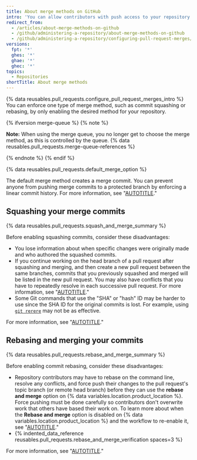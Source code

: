 ```yaml
---
title: About merge methods on GitHub
intro: 'You can allow contributors with push access to your repository to merge their pull requests on {% data variables.location.product_location %} with different merge options or enforce a specific merge method for all of your repository''s pull requests.'
redirect_from:
  - /articles/about-merge-methods-on-github
  - /github/administering-a-repository/about-merge-methods-on-github
  - /github/administering-a-repository/configuring-pull-request-merges/about-merge-methods-on-github
versions:
  fpt: '*'
  ghes: '*'
  ghae: '*'
  ghec: '*'
topics:
  - Repositories
shortTitle: About merge methods
---
```

{% data reusables.pull_requests.configure_pull_request_merges_intro %} You can enforce one type of merge method, such as commit squashing or rebasing, by only enabling the desired method for your repository.

{% ifversion merge-queue %}
{% note %}

**Note:** When using the merge queue, you no longer get to choose the merge method, as this is controlled by the queue. {% data reusables.pull_requests.merge-queue-references %}

{% endnote %}
{% endif %}

{% data reusables.pull_requests.default_merge_option %}

The default merge method creates a merge commit. You can prevent anyone from pushing merge commits to a protected branch by enforcing a linear commit history. For more information, see "[AUTOTITLE](/repositories/configuring-branches-and-merges-in-your-repository/managing-protected-branches/about-protected-branches#require-linear-history)."

## Squashing your merge commits

{% data reusables.pull_requests.squash_and_merge_summary %}

Before enabling squashing commits, consider these disadvantages:
- You lose information about when specific changes were originally made and who authored the squashed commits.
- If you continue working on the head branch of a pull request after squashing and merging, and then create a new pull request between the same branches, commits that you previously squashed and merged will be listed in the new pull request. You may also have conflicts that you have to repeatedly resolve in each successive pull request. For more information, see "[AUTOTITLE](/pull-requests/collaborating-with-pull-requests/incorporating-changes-from-a-pull-request/about-pull-request-merges#squashing-and-merging-a-long-running-branch)."
- Some Git commands that use the "SHA" or "hash" ID may be harder to use since the SHA ID for the original commits is lost. For example, using [`git rerere`](https://git-scm.com/docs/git-rerere) may not be as effective.

For more information, see "[AUTOTITLE](/repositories/configuring-branches-and-merges-in-your-repository/configuring-pull-request-merges/configuring-commit-squashing-for-pull-requests)."

## Rebasing and merging your commits

{% data reusables.pull_requests.rebase_and_merge_summary %}

Before enabling commit rebasing, consider these disadvantages:
- Repository contributors may have to rebase on the command line, resolve any conflicts, and force push their changes to the pull request's topic branch (or remote head branch) before they can use the **rebase and merge** option on {% data variables.location.product_location %}. Force pushing must be done carefully so contributors don't overwrite work that others have based their work on. To learn more about when the **Rebase and merge** option is disabled on {% data variables.location.product_location %} and the workflow to re-enable it, see "[AUTOTITLE](/pull-requests/collaborating-with-pull-requests/incorporating-changes-from-a-pull-request/about-pull-request-merges#rebase-and-merge-your-pull-request-commits)."
- {% indented_data_reference reusables.pull_requests.rebase_and_merge_verification spaces=3 %}

For more information, see "[AUTOTITLE](/repositories/configuring-branches-and-merges-in-your-repository/configuring-pull-request-merges/configuring-commit-rebasing-for-pull-requests)."
